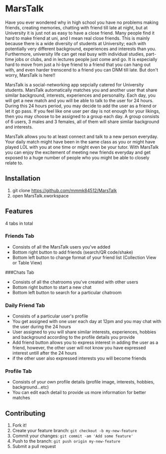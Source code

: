 # MarsTalk

Have you ever wondered why in high school you have no problems making friends, creating memories, chatting with friend till late at night, but at University it is just not as easy to have a close friend. Many people find it hard to make friend at uni, and I mean real close friends. This is mainly because there is a wide diversity of students at University; each with potentially very different background, experiences and interests than you. Furthermore, university life can get real busy with individual studies, part-time jobs or clubs, and in lectures people just come and go. It is especially hard to move from just a hi-bye friend to a friend that you can hang out with, and even harder trenscend to a friend you can DNM till late. But don't worry, MarsTalk is here!!

MarsTalk is a social-networking app sepcially catered for University students. MarsTalk automatically matches you and another user that share similar background, interests, experiences and personality. Each day, you will get a new match and you will be able to talk to the user for 24 hours. During this 24 hours period, you may decide to add the user as a friend or let it go pass.
If you feel like one user per day is not enough for your likings, then you may choose to be assigned to a group each day. A group consists of 6 users, 3 males and 3 females, all of them will share similar background and interests. 

MarsTalk allows you to at least connect and talk to a new person everyday. Your daily match might have been in the same class as you or might have played LOL with you at one time or might even be your tutor. With MarsTalk you can enjoy the excitement of meeting new friends everyday and get exposed to a huge number of people who you might be able to closely relate to.


## Installation

1. git clone https://github.com/mmmk84512/MarsTalk
2. open MarsTalk.xworkspace

## Features
4 tabs in total

### Friends Tab
- Consists of all the MarsTalk users you've added
- Bottom right button to add friends (search/QR code/shake)
- Bottom left button to change format of your friend list (Collection View or Table View)

###Chats Tab
- Consists of all the chatrooms you've created with other users
- Bottom right button to start a new chat
- Bottom left button to search for a particular chatroom

### Daily Friend Tab
- Consists of a particular user's profile
- You get assigned with one user each day at 12pm and you may chat with the user during the 24 hours
- User assigned to you will share similar interests, experiences, hobbies and background according to the profile details you provide
- Add friend button allows you to express interest in adding the user as a friend, however, the other user will not know you have expressed interest untill after the 24 hours
- if the other user also expressed interests you will become friends

### Profile Tab
- Consists of your own profile details (profile image, interests, hobbies, background...etc)
- You can edit each detail to provide us more information for better matches

## Contributing

1. Fork it!
2. Create your feature branch: `git checkout -b my-new-feature`
3. Commit your changes: `git commit -am 'Add some feature'`
4. Push to the branch: `git push origin my-new-feature`
5. Submit a pull request
